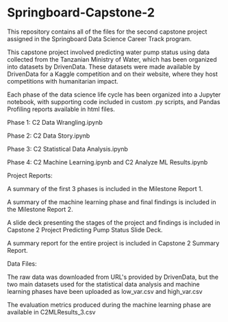 # Springboard-Capstone-2
This repository contains all of the files for the second capstone project assigned in the Springboard Data Science Career Track program.

This capstone project involved predicting water pump status using data collected from the Tanzanian Ministry of Water, which has been organized into datasets by DrivenData.  These datasets were made available by DrivenData for a Kaggle competition and on their website, where they host competitions with humanitarian impact. 

Each phase of the data science life cycle has been organized into a Jupyter notebook, with supporting code included in custom .py scripts, and Pandas Profiling reports available in html files.

Phase 1: C2 Data Wrangling.ipynb

Phase 2: C2 Data Story.ipynb

Phase 3: C2 Statistical Data Analysis.ipynb

Phase 4: C2 Machine Learning.ipynb and C2 Analyze ML Results.ipynb


Project Reports:

A summary of the first 3 phases is included in the Milestone Report 1.

A summary of the machine learning phase and final findings is included in the Milestone Report 2.

A slide deck presenting the stages of the project and findings is included in Capstone 2 Project Predicting Pump Status Slide Deck.

A summary report for the entire project is included in Capstone 2 Summary Report.


Data Files:

The raw data was downloaded from URL's provided by DrivenData, but the two main datasets used for the statistical data analysis and machine learning phases have been uploaded as low_var.csv and high_var.csv 

The evaluation metrics produced during the machine learning phase are available in C2MLResults_3.csv
